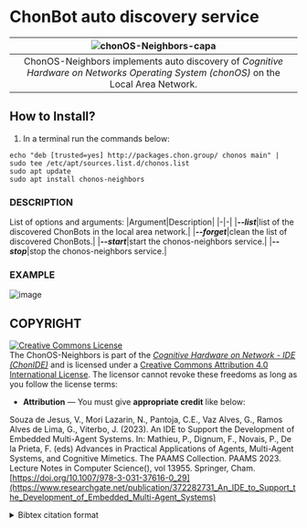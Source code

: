 # ChonBot auto discovery service


|![chonOS-Neighbors-capa](https://github.com/chon-group/dpkg-chonos-neighbors/assets/32855001/66f06c91-a113-42b6-a177-50015e176659)|
|:--:|
|ChonOS-Neighbors implements auto discovery of _Cognitive Hardware on Networks Operating System (chonOS)_ on the Local Area Network.|

## How to Install?
1) In a terminal run the commands below:

```console
echo "deb [trusted=yes] http://packages.chon.group/ chonos main" | sudo tee /etc/apt/sources.list.d/chonos.list
sudo apt update
sudo apt install chonos-neighbors
```

### DESCRIPTION

List of options and arguments:
|Argument|Description|
|-|-|
|___--list___|list of the discovered ChonBots in the local area network.|
|___--forget___|clean the list of discovered ChonBots.|
|___--start___|start the chonos-neighbors service.|
|___--stop___|stop the chonos-neighbors service.|

### EXAMPLE
![image](https://github.com/user-attachments/assets/cdfb2531-13a0-4f99-8a23-b65fc44054f8)



## COPYRIGHT
<a rel="license" href="http://creativecommons.org/licenses/by/4.0/"><img alt="Creative Commons License" style="border-width:0" src="https://i.creativecommons.org/l/by/4.0/88x31.png" /></a><br />The ChonOS-Neighbors is part of the [_Cognitive Hardware on Network - IDE (ChonIDE)_](https://ide.chon.group) and is licensed under a <a rel="license" href="http://creativecommons.org/licenses/by/4.0/">Creative Commons Attribution 4.0 International License</a>. The licensor cannot revoke these freedoms as long as you follow the license terms:

* __Attribution__ — You must give __appropriate credit__ like below:

Souza de Jesus, V., Mori Lazarin, N., Pantoja, C.E., Vaz Alves, G., Ramos Alves de Lima, G., Viterbo, J. (2023). An IDE to Support the Development of Embedded Multi-Agent Systems. In: Mathieu, P., Dignum, F., Novais, P., De la Prieta, F. (eds) Advances in Practical Applications of Agents, Multi-Agent Systems, and Cognitive Mimetics. The PAAMS Collection. PAAMS 2023. Lecture Notes in Computer Science(), vol 13955. Springer, Cham. [https://doi.org/10.1007/978-3-031-37616-0_29](https://www.researchgate.net/publication/372282731_An_IDE_to_Support_the_Development_of_Embedded_Multi-Agent_Systems)


<details>
<summary> Bibtex citation format</summary>

```
@InProceedings{chonIDE,
    doi="10.1007/978-3-031-37616-0_29"
    author="Souza de Jesus, Vinicius
    and Mori Lazarin, Nilson
    and Pantoja, Carlos Eduardo
    and Vaz Alves, Gleifer
    and Ramos Alves de Lima, Gabriel
    and Viterbo, Jose",
    editor="Mathieu, Philippe
    and Dignum, Frank
    and Novais, Paulo
    and De la Prieta, Fernando",
    title="An IDE to Support the Development of Embedded Multi-Agent Systems",
    booktitle="Advances in Practical Applications of Agents, Multi-Agent Systems, and Cognitive Mimetics. The PAAMS Collection",
    year="2023",
    publisher="Springer Nature Switzerland",
    address="Cham",
    pages="346--358",
    isbn="978-3-031-37616-0"
}

```
</details>
